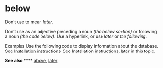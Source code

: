 ﻿# below

Don’t use to mean *later*. 

Don’t use as an adjective preceding a noun *(the below section)* or following a noun *(the code below)*. Use a hyperlink, or use *later* or *the* *following*. 

Examples
Use the following code to display information about the database. 
See [Installation instructions](http://example.com/).
See Installation instructions, later in this topic.

**See also** **** [above](https://worldready.cloudapp.net/Styleguide/Read?id=2700&topicid=27392), [later](https://worldready.cloudapp.net/Styleguide/Read?id=2700&topicid=32560)
